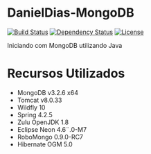 ﻿# DanielDias-MongoDB

[![Build Status](https://travis-ci.org/Daniel-Dos/DanielDias-MongoDB.svg)](https://travis-ci.org/Daniel-Dos/DanielDias-MongoDB)
[![Dependency Status](https://www.versioneye.com/user/projects/592258c56bbbd600466a5035/badge.svg?style=flat-square)](https://www.versioneye.com/user/projects/592258c56bbbd600466a5035)
[![License](https://img.shields.io/badge/License-Apache%202.0-blue.svg)](https://github.com/Daniel-Dos/DanielDias-MongoDB/blob/master/LICENSE)

Iniciando com MongoDB utilizando Java 

# Recursos Utilizados

* MongoDB v3.2.6 x64
* Tomcat v8.0.33
* Wildfly 10
* Spring 4.2.5
* Zulu OpenJDK 1.8
* Eclipse Neon 4.6¨.0-M7
* RoboMongo 0.9.0-RC7
* Hibernate OGM 5.0


